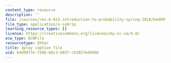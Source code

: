 ```yaml
---
content_type: resource
description: ''
file: /courses/res-6-012-introduction-to-probability-spring-2018/b4d9977ef20bb6c36037c52027ed456b_UbQcqFH33G0.srt
file_type: application/x-subrip
learning_resource_types: []
license: https://creativecommons.org/licenses/by-nc-sa/4.0/
ocw_type: OCWFile
resourcetype: Other
title: 3play caption file
uid: b4d9977e-f20b-b6c3-6037-c52027ed456b
---
```

